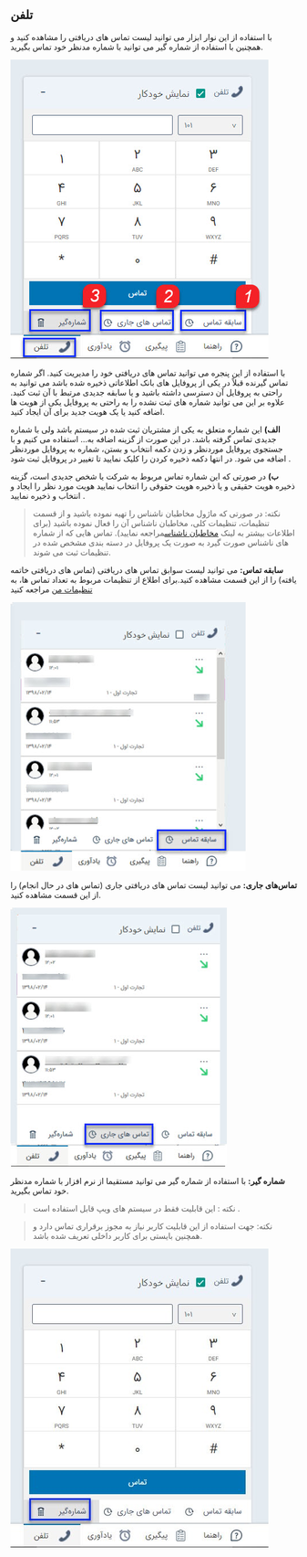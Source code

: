 ﻿## تلفن

 با استفاده از این نوار ابزار می توانید لیست تماس های دریافتی را مشاهده کنید و همچنین با استفاده از شماره گیر می توانید با شماره مدنظر خود تماس بگیرید.
 
 ![](AccessBar2.jpg)
 
 
 با استفاده از این پنجره می توانید تماس های دریافتی خود را مدیریت کنید. اگر شماره تماس گیرنده قبلاً در یکی از پروفایل های بانک اطلاعاتی ذخیره شده باشد می توانید به راحتی به پروفایل آن دسترسی داشته باشید و یا سابقه جدیدی  مرتبط با آن  ثبت کنید. علاوه بر این می توانید شماره های ثبت نشده را به راحتی به پروفایل یکی از هویت ها اضافه کنید یا یک هویت جدید برای آن ایجاد کنید.  

**الف)** این شماره متعلق به یکی از مشتریان ثبت شده در سیستم باشد ولی با شماره جدیدی تماس گرفته   باشد. در این صورت از گزینه اضافه به...  استفاده می کنیم و با جستجوی پروفایل موردنظر و زدن دکمه انتخاب و بستن، شماره به پروفایل موردنظر اضافه می شود. در انتها دکمه ذخیره کردن را کلیک نمایید تا تغییر در پروفایل ثبت شود .

**ب)** در صورتی که این شماره تماس مربوط به شرکت یا شخص  جدیدی است، گزینه ذخیره هویت حقیقی   و یا ذخیره   هویت حقوقی   را انتخاب نمایید هویت مورد نظر را ایجاد و انتخاب و ذخیره نمایید .

> نکته: در صورتی که ماژول مخاطبان ناشناس را تهیه نموده باشید و از قسمت تنظیمات، تنظیمات کلی، مخاطبان ناشناس آن را فعال نموده باشید (برای اطلاعات بیشتر به لینک  [مخاطبان ناشناس](https://github.com/1stco/PayamGostarDocs/blob/master/help%202.5.4/Settings/General-settings/Anonymous-audience/Anonymous-audience.md)مراجعه نمایید). تماس هایی که از شماره های ناشناس صورت گیرد به صورت یک پروفایل در دسته بندی مشخص شده در تنظیمات  ثبت می شوند.

 **سابقه تماس:** می توانید لیست سوابق تماس های دریافتی (تماس های دریافتی خاتمه یافته) را از این قسمت مشاهده کنید.برای اطلاع از تنظیمات مربوط به تعداد تماس ها، به [تنظیمات من](https://github.com/1stco/PayamGostarDocs/blob/master/help%202.5.4/home/my-setting/my-setting.md)  مراجعه  کنید
 
 ![](AccessBar4.jpg)
 
 **تماس‌های جاری:** می توانید لیست تماس های دریافتی جاری (تماس های در حال انجام) را از این قسمت مشاهده کنید.

![](AccessBar3.jpg)

**شماره گیر:** با استفاده از شماره گیر می توانید مستقیما از نرم افزار با شماره مدنظر خود تماس بگیرید.

> نکته : این قابلیت فقط در سیستم های ویپ قابل استفاده است .

> نکته: جهت استفاده از این قابلیت کاربر نیاز به مجوز برقراری تماس دارد و همچنین بایستی برای کاربر داخلی تعریف شده باشد.

![](phone1.jpg)


    
    
